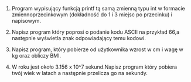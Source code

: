 1. Program  wypisujący  funkcją  printf  tą  samą  zmienną  typu  int  w  formacie zmiennoprzecinkowym (dokładność do 1 i 3 miejsc po przecinku) i napisowym. 

2. Napisz program który poprosi o podanie kodu ASCII na przykład 66,a następnie wyświetla znak odpowiadający temu kodowi.  

3. Napisz program, który pobierze od użytkownika wzrost w cm i wagę w kg oraz obliczy BMI. 

4. W roku jest około 3.156 x 10^7 sekund.Napisz program który pobiera twój wiek w latach a następnie przelicza go na sekundy.
